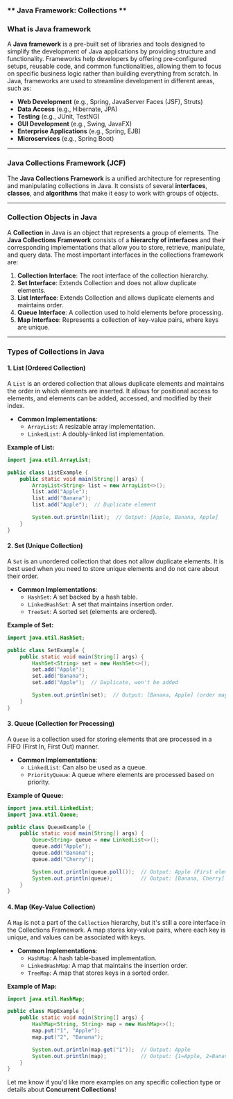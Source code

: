 ### ** Java Framework: Collections **

### **What is Java framework**

A **Java framework** is a pre-built set of libraries and tools designed to simplify the development of Java applications by providing structure and functionality. Frameworks help developers by offering pre-configured setups, reusable code, and common functionalities, allowing them to focus on specific business logic rather than building everything from scratch.
In Java, frameworks are used to streamline development in different areas, such as:

- **Web Development** (e.g., Spring, JavaServer Faces (JSF), Struts)
- **Data Access** (e.g., Hibernate, JPA)
- **Testing** (e.g., JUnit, TestNG)
- **GUI Development** (e.g., Swing, JavaFX)
- **Enterprise Applications** (e.g., Spring, EJB)
- **Microservices** (e.g., Spring Boot)

---

### **Java Collections Framework (JCF)**

The **Java Collections Framework** is a unified architecture for representing and manipulating collections in Java. It consists of several **interfaces**, **classes**, and **algorithms** that make it easy to work with groups of objects.

---

###  **Collection Objects in Java**

A **Collection** in Java is an object that represents a group of elements. The **Java Collections Framework** consists of a **hierarchy of interfaces** and their corresponding implementations that allow you to store, retrieve, manipulate, and query data. The most important interfaces in the collections framework are:

1. **Collection Interface**: The root interface of the collection hierarchy.
2. **Set Interface**: Extends Collection and does not allow duplicate elements.
3. **List Interface**: Extends Collection and allows duplicate elements and maintains order.
4. **Queue Interface**: A collection used to hold elements before processing.
5. **Map Interface**: Represents a collection of key-value pairs, where keys are unique.

---

### **Types of Collections in Java**

#### **1. List (Ordered Collection)**

A `List` is an ordered collection that allows duplicate elements and maintains the order in which elements are inserted. It allows for positional access to elements, and elements can be added, accessed, and modified by their index.

- **Common Implementations**:
  - `ArrayList`: A resizable array implementation.
  - `LinkedList`: A doubly-linked list implementation.

**Example of List:**
```java
import java.util.ArrayList;

public class ListExample {
    public static void main(String[] args) {
        ArrayList<String> list = new ArrayList<>();
        list.add("Apple");
        list.add("Banana");
        list.add("Apple");  // Duplicate element

        System.out.println(list);  // Output: [Apple, Banana, Apple]
    }
}
```

#### **2. Set (Unique Collection)**

A `Set` is an unordered collection that does not allow duplicate elements. It is best used when you need to store unique elements and do not care about their order.

- **Common Implementations**:
  - `HashSet`: A set backed by a hash table.
  - `LinkedHashSet`: A set that maintains insertion order.
  - `TreeSet`: A sorted set (elements are ordered).

**Example of Set:**
```java
import java.util.HashSet;

public class SetExample {
    public static void main(String[] args) {
        HashSet<String> set = new HashSet<>();
        set.add("Apple");
        set.add("Banana");
        set.add("Apple");  // Duplicate, won't be added

        System.out.println(set);  // Output: [Banana, Apple] (order may vary)
    }
}
```

#### **3. Queue (Collection for Processing)**

A `Queue` is a collection used for storing elements that are processed in a FIFO (First In, First Out) manner.

- **Common Implementations**:
  - `LinkedList`: Can also be used as a queue.
  - `PriorityQueue`: A queue where elements are processed based on priority.

**Example of Queue:**
```java
import java.util.LinkedList;
import java.util.Queue;

public class QueueExample {
    public static void main(String[] args) {
        Queue<String> queue = new LinkedList<>();
        queue.add("Apple");
        queue.add("Banana");
        queue.add("Cherry");

        System.out.println(queue.poll());  // Output: Apple (First element removed)
        System.out.println(queue);         // Output: [Banana, Cherry]
    }
}
```

#### **4. Map (Key-Value Collection)**

A `Map` is not a part of the `Collection` hierarchy, but it's still a core interface in the Collections Framework. A map stores key-value pairs, where each key is unique, and values can be associated with keys.

- **Common Implementations**:
  - `HashMap`: A hash table-based implementation.
  - `LinkedHashMap`: A map that maintains the insertion order.
  - `TreeMap`: A map that stores keys in a sorted order.

**Example of Map:**
```java
import java.util.HashMap;

public class MapExample {
    public static void main(String[] args) {
        HashMap<String, String> map = new HashMap<>();
        map.put("1", "Apple");
        map.put("2", "Banana");

        System.out.println(map.get("1"));  // Output: Apple
        System.out.println(map);           // Output: {1=Apple, 2=Banana}
    }
}
```


Let me know if you'd like more examples on any specific collection type or details about **Concurrent Collections**!

